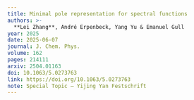 ```yaml
---
title: Minimal pole representation for spectral functions
authors: >-
  **Lei Zhang**, André Erpenbeck, Yang Yu & Emanuel Gull
year: 2025
date: 2025-06-07
journal: J. Chem. Phys.
volume: 162
pages: 214111
arxiv: 2504.01163
doi: 10.1063/5.0273763
link: https://doi.org/10.1063/5.0273763
note: Special Topic — Yijing Yan Festschrift
---
```

